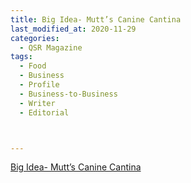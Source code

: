 ```yaml
---
title: Big Idea- Mutt’s Canine Cantina
last_modified_at: 2020-11-29
categories:
  - QSR Magazine
tags:
  - Food
  - Business
  - Profile
  - Business-to-Business
  - Writer
  - Editorial 



---
```


[Big Idea- Mutt’s Canine Cantina](http://www.ourdigitalmags.com/publication/?i=589939&ver=html5&p=35)
